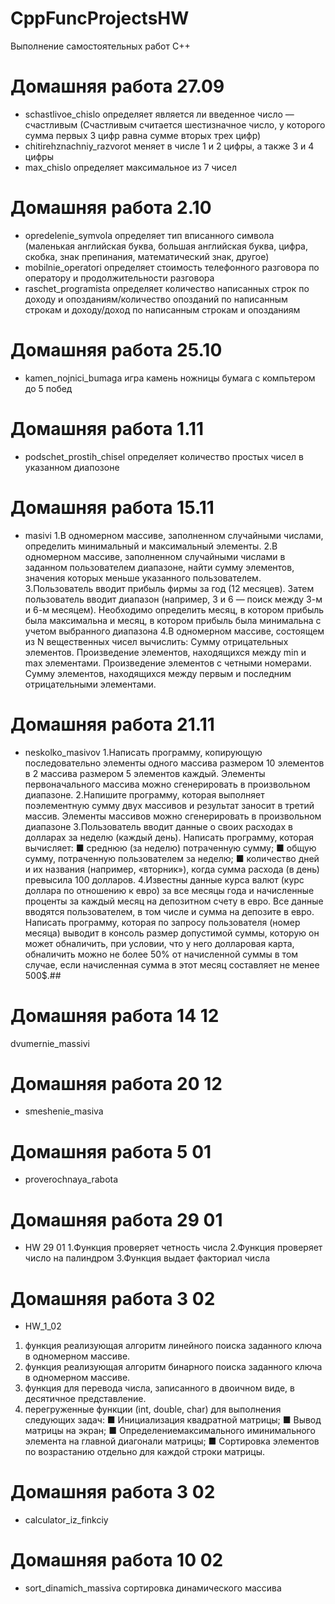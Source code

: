 # CppFuncProjectsHW
Выполнение самостоятельных работ C++

# Домашняя работа 27.09
- schastlivoe_chislo определяет является ли введенное число — счастливым (Счастливым считается шестизначное число, у которого сумма первых 3 цифр равна сумме вторых трех цифр)
- chitirehznachniy_razvorot меняет в числе 1 и 2 цифры, а также 3 и 4 цифры
- max_chislo определяет максимальное из 7 чисел
# Домашняя работа 2.10
- opredelenie_symvola определяет тип вписанного символа (маленькая английская буква, большая английская буква, цифра, скобка, знак препинания, математический знак, другое)
- mobilnie_operatori определяет стоимость телефонного разговора по оператору и продолжительности разговора
- raschet_programista определяет количество написанных строк по доходу и опозданиям/количество опозданий по написанным строкам и доходу/доход по написанным строкам и опозданиям
# Домашняя работа 25.10
- kamen_nojnici_bumaga игра камень ножницы бумага с компьтером до 5 побед
# Домашняя работа 1.11
- podschet_prostih_chisel определяет количество простых чисел в указанном диапозоне
# Домашняя работа 15.11
- masivi
  1.В одномерном массиве, заполненном случайными числами, определить минимальный и максимальный элементы.
  2.В одномерном массиве, заполненном случайными числами в заданном пользователем диапазоне, найти сумму элементов, значения которых меньше указанного пользователем.
  3.Пользователь вводит прибыль фирмы за год (12 месяцев). Затем пользователь вводит диапазон (например, 3 и 6 — поиск между 3-м и 6-м месяцем). Необходимо определить месяц, в котором прибыль была максимальна и месяц, в котором прибыль была минимальна с учетом выбранного диапазона
  4.В одномерном массиве, состоящем из N вещественных чисел вычислить: Сумму отрицательных элементов. Произведение элементов, находящихся между min и max элементами. Произведение элементов с четными номерами. Сумму элементов, находящихся между первым и последним отрицательными элементами.
# Домашняя работа 21.11
- neskolko_masivov
  1.Написать программу, копирующую последовательно элементы одного массива размером 10 элементов в 2 массива размером 5 элементов каждый. Элементы первоначального массива можно сгенерировать в произвольном диапазоне.
  2.Напишите программу, которая выполняет поэлементную сумму двух массивов и результат заносит в третий массив. Элементы массивов можно сгенерировать в произвольном диапазоне
  3.Пользователь вводит данные о своих расходах в долларах за неделю (каждый день). Написать программу, которая вычисляет:
    ■ среднюю (за неделю) потраченную сумму;
    ■ общую сумму, потраченную пользователем за неделю;
    ■ количество дней и их названия (например, «вторник»), когда сумма расхода (в день) превысила 100 долларов.
  4.Известны данные курса валют (курс доллара по отношению к евро) за все месяцы года и начисленные проценты за каждый месяц на депозитном счету в евро. Все данные вводятся пользователем, в том числе и сумма на депозите в евро. Написать программу, которая по запросу пользователя (номер месяца) выводит в консоль размер допустимой суммы, которую он может обналичить, при условии, что у него долларовая карта, обналичить можно не более 50% от начисленной суммы в том случае, если начисленная сумма в этот месяц составляет не менее 500$.##
# Домашняя работа 14 12
dvumernie_massivi 
# Домашняя работа 20 12
- smeshenie_masiva
# Домашняя работа 5 01
- proverochnaya_rabota
# Домашняя работа 29 01
- HW 29 01
1.Функция проверяет четность числа
2.Функция проверяет число на палиндром
3.Функция выдает факториал числа
# Домашняя работа 3 02
- HW_1_02
1. функция реализующая алгоритм линейного поиска заданного ключа в одномерном массиве.
2. функция реализующая алгоритм бинарного поиска заданного ключа в одномерном массиве.
3. функция для перевода числа, записанного в двоичном виде, в десятичное представление.
4. перегруженные функции (int, double, char) для выполнения следующих задач:
■ Инициализация квадратной матрицы;
■ Вывод матрицы на экран;
■ Определениемаксимального иминимального элемента
на главной диагонали матрицы;
■ Сортировка элементов по возрастанию отдельно для
каждой строки матрицы.
# Домашняя работа 3 02
- calculator_iz_finkciy
# Домашняя работа 10 02
- sort_dinamich_massiva сортировка динамического массива
